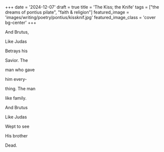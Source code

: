 +++
date = '2024-12-07'
draft = true
title = 'The Kiss; the Knife'
tags = ["the dreams of pontius pilate", "faith & religion"]
featured_image = 'images/writing/poetry/pontius/kissknif.jpg'
featured_image_class = 'cover bg-center'
+++
 
And Brutus, 

Like Judas

Betrays his

Savior. The 

man who gave

him every- 

thing. The man

like family.

And Brutus

Like Judas

Wept to see

His brother

Dead. 
